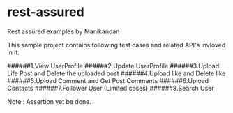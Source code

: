 # rest-assured
Rest assured examples by Manikandan

This sample project contains following test cases and related API's invloved in it.

######1.View UserProfile
######2.Update UserProfile
######3.Upload Life Post and Delete the uploaded post
######4.Upload like and Delete like
######5.Upload Comment and Get Post Comments
######6.Upload Contacts
######7.Follower User (Limited cases)
######8.Search User

Note : Assertion yet be done.
